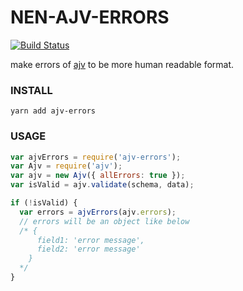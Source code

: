 # NEN-AJV-ERRORS
[![Build Status](https://travis-ci.org/nguyen-bc/ajv-errors.svg?branch=master)](https://travis-ci.org/nguyen-bc/ajv-errors)

make errors of [ajv](https://yarnpkg.com/en/package/ajv) to be more human readable format.

### INSTALL
```shell
yarn add ajv-errors
```
### USAGE
```javascript
var ajvErrors = require('ajv-errors');
var Ajv = require('ajv');
var ajv = new Ajv({ allErrors: true });
var isValid = ajv.validate(schema, data);

if (!isValid) {
  var errors = ajvErrors(ajv.errors);
  // errors will be an object like below
  /* { 
      field1: 'error message',
      field2: 'error message'
    }
  */
}
```